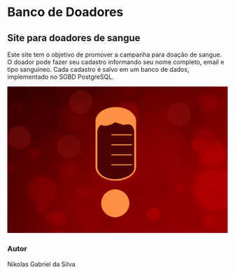 # Banco de Doadores
## Site para doadores de sangue
Este site tem o objetivo de promover a campanha para doação de sangue. O doador pode fazer seu cadastro informando seu nome completo,
email e tipo sanguíneo. Cada cadastro é salvo em um banco de dados, implementado no SGBD PostgreSQL.



![Doação de sangue](https://github.com/nikolassilva/banco_doadores/blob/master/sangue.gif)


### Autor
Nikolas Gabriel da Silva
